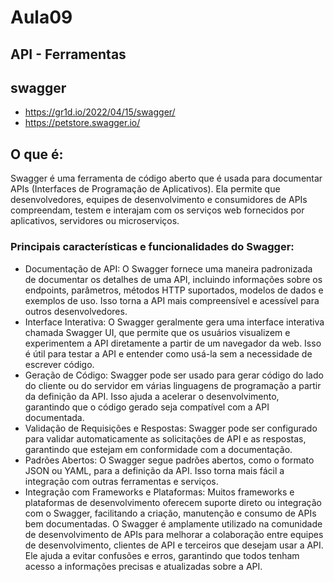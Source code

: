 # Aula09
## API - Ferramentas

## swagger
- https://gr1d.io/2022/04/15/swagger/
- https://petstore.swagger.io/

## O que é:
Swagger é uma ferramenta de código aberto que é usada para documentar APIs (Interfaces de Programação de Aplicativos). Ela permite que desenvolvedores, equipes de desenvolvimento e consumidores de APIs compreendam, testem e interajam com os serviços web fornecidos por aplicativos, servidores ou microserviços.

### Principais características e funcionalidades do Swagger:
- Documentação de API: O Swagger fornece uma maneira padronizada de documentar os detalhes de uma API, incluindo informações sobre os endpoints, parâmetros, métodos HTTP suportados, modelos de dados e exemplos de uso. Isso torna a API mais compreensível e acessível para outros desenvolvedores.
- Interface Interativa: O Swagger geralmente gera uma interface interativa chamada Swagger UI, que permite que os usuários visualizem e experimentem a API diretamente a partir de um navegador da web. Isso é útil para testar a API e entender como usá-la sem a necessidade de escrever código.
- Geração de Código: Swagger pode ser usado para gerar código do lado do cliente ou do servidor em várias linguagens de programação a partir da definição da API. Isso ajuda a acelerar o desenvolvimento, garantindo que o código gerado seja compatível com a API documentada.
- Validação de Requisições e Respostas: Swagger pode ser configurado para validar automaticamente as solicitações de API e as respostas, garantindo que estejam em conformidade com a documentação.
- Padrões Abertos: O Swagger segue padrões abertos, como o formato JSON ou YAML, para a definição da API. Isso torna mais fácil a integração com outras ferramentas e serviços.
- Integração com Frameworks e Plataformas: Muitos frameworks e plataformas de desenvolvimento oferecem suporte direto ou integração com o Swagger, facilitando a criação, manutenção e consumo de APIs bem documentadas.
O Swagger é amplamente utilizado na comunidade de desenvolvimento de APIs para melhorar a colaboração entre equipes de desenvolvimento, clientes de API e terceiros que desejam usar a API. Ele ajuda a evitar confusões e erros, garantindo que todos tenham acesso a informações precisas e atualizadas sobre a API.